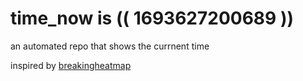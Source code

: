# time_now is (( 1693627200689 ))

an automated repo that shows the currnent time

inspired by [breakingheatmap](https://github.com/breakingheatmap/breakingheatmap)